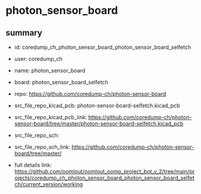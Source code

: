 # photon_sensor_board
 
## summary 
* id: coredump_ch_photon_sensor_board_photon_sensor_board_selfetch
* user: coredump_ch
* name: photon_sensor_board
* board: photon_sensor_board_selfetch
* repo: https://github.com/coredump-ch/photon-sensor-board
* src_file_repo_kicad_pcb: photon-sensor-board-selfetch.kicad_pcb
* src_file_repo_kicad_pcb_link: https://github.com/coredump-ch/photon-sensor-board/tree/master/photon-sensor-board-selfetch.kicad_pcb


* src_file_repo_sch: 
* src_file_repo_sch_link: https://github.com/coredump-ch/photon-sensor-board/tree/master/
* full details link: https://github.com/oomlout/oomlout_oomp_project_bot_v_2/tree/main/projects/coredump_ch_photon_sensor_board_photon_sensor_board_selfetch/current_version/working  







